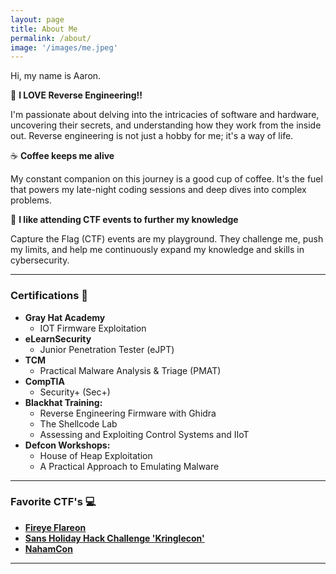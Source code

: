 ```yaml
---
layout: page
title: About Me
permalink: /about/
image: '/images/me.jpeg'
---
```


Hi, my name is Aaron.

👾 **I LOVE Reverse Engineering!!**

I'm passionate about delving into the intricacies of software and hardware, uncovering their secrets, and understanding how they work from the inside out. Reverse engineering is not just a hobby for me; it's a way of life.

☕ **Coffee keeps me alive**

My constant companion on this journey is a good cup of coffee. It's the fuel that powers my late-night coding sessions and deep dives into complex problems.

🧩 **I like attending CTF events to further my knowledge**

Capture the Flag (CTF) events are my playground. They challenge me, push my limits, and help me continuously expand my knowledge and skills in cybersecurity.

---

### Certifications 📜

- **Gray Hat Academy**
  - IOT Firmware Exploitation
- **eLearnSecurity**
  - Junior Penetration Tester (eJPT)
- **TCM** 
  - Practical Malware Analysis & Triage (PMAT)
- **CompTIA**
  - Security+ (Sec+)
- **Blackhat Training:**
  - Reverse Engineering Firmware with Ghidra
  - The Shellcode Lab
  - Assessing and Exploiting Control Systems and IIoT
- **Defcon Workshops:**
  - House of Heap Exploitation
  - A Practical Approach to Emulating Malware

---

### Favorite CTF's 💻

- [**Fireye Flareon**](https://flare-on.com/)
- [**Sans Holiday Hack Challenge 'Kringlecon'**](https://www.sans.org/mlp/holiday-hack-challenge-2023/)
- [**NahamCon**](https://www.nahamcon.com/)

<hr>